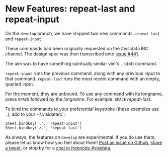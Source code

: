 # New Features: repeat-last and repeat-input

On the `develop` branch, we have shipped two new commands: `repeat-last` and `repeat-input`.

These commands had been originally requested on the #visidata IRC channel. The design spec was then transcribed onto [issue #441](https://github.com/saulpw/visidata/issues/441).

The aim was to have something spiritually similar vim's `.` (dot) command.

`repeat-input` runs the previous command, along with any previous input to that command. `repeat-last` runs the most recent command with an empty, queried input.

For the moment, they are unbound. To use any command with its longname, press `SPACE` followed by the *longname*. For example: `SPACE` *repeat-last*.

To bind the commands to your preferential keystroke (these examples use `.`), add to your ~/.visidatarc`:

~~~
Sheet.bindkey('.', 'repeat-input')
Sheet.bindkey('z.', 'repeat-last')
~~~

As always, the features on `develop` are experimental. If you do use them, please let us know how you feel about them! [Post an issue on Github](https://github.com/saulpw/visidata/issues/new), [share a tweet](https://twitter.com/VisiData), or stop by for a [chat in freenode #visidata](https://webchat.freenode.net/).

##
